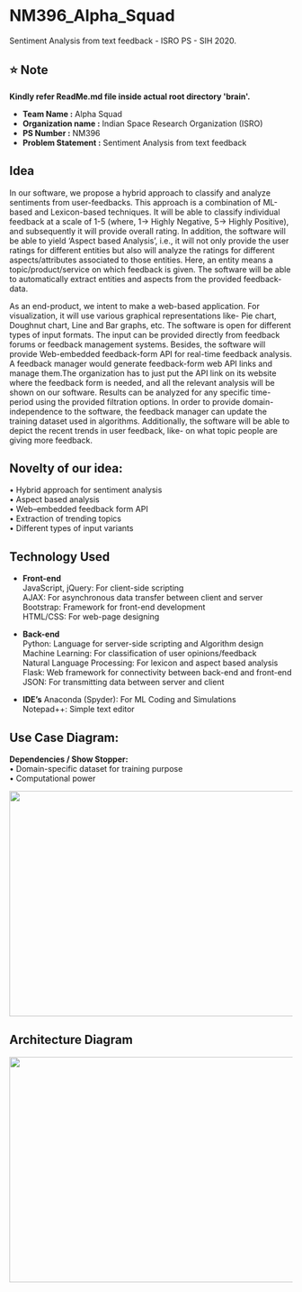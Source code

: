 # NM396_Alpha_Squad
Sentiment Analysis from text feedback - ISRO PS - SIH 2020.

## :star: Note
__Kindly refer ReadMe.md file inside actual root directory **'brain'**.__

* __Team Name :__ Alpha Squad
* __Organization name :__ Indian Space Research Organization (ISRO)
* __PS Number :__ NM396
* __Problem Statement :__ Sentiment Analysis from text feedback

## Idea   
In our software, we propose a hybrid approach to classify and analyze sentiments from user-feedbacks. This approach is a combination of ML-based and Lexicon-based techniques. It will be able to classify individual feedback at a scale of 1-5 (where, 1-> Highly Negative, 5-> Highly Positive), and subsequently it will provide overall rating. In addition, the software will be able to yield ‘Aspect based Analysis’, i.e., it will not only provide the user ratings for different entities but also will analyze the ratings for different aspects/attributes associated to those entities. Here, an entity means a topic/product/service on which feedback is given. The software will be able to automatically extract entities and aspects from the provided feedback-data.  

As an end-product, we intent to make a web-based application. For visualization, it will use various graphical representations like- Pie chart, Doughnut chart, Line and Bar graphs, etc. The software is open for different types of input formats. The input can be provided directly from feedback forums or feedback management systems. Besides, the software will provide Web-embedded feedback-form API for real-time feedback analysis. A feedback manager would generate feedback-form web API links and manage them.The organization has to just put the API link on its website where the feedback form is needed, and all the relevant analysis will be shown on our software. Results can be analyzed for any specific time-period using the provided filtration options. In order to provide domain-independence to the software, the feedback manager can update the training dataset used in algorithms. Additionally, the software will be able to depict the recent trends in user feedback, like- on what topic people are giving more feedback.

## Novelty of our idea:  
• Hybrid approach for sentiment analysis  
• Aspect based analysis  
• Web–embedded feedback form API  
• Extraction of trending topics  
• Different types of input variants  

## Technology Used    
* __Front-end__  
JavaScript, jQuery: For client-side scripting  
AJAX: For asynchronous data transfer between client and server  
Bootstrap: Framework for front-end development  
HTML/CSS: For web-page designing   

* __Back-end__  
Python: Language for server-side scripting and Algorithm design  
Machine Learning: For classification of user opinions/feedback  
Natural Language Processing: For lexicon and aspect based analysis  
Flask: Web framework for connectivity between back-end and front-end  
JSON: For transmitting data between server and client  

* __IDE’s__
Anaconda (Spyder): For ML Coding and Simulations  
Notepad++: Simple text editor  

## Use Case Diagram:
__Dependencies / Show Stopper:__  
• Domain-specific dataset for training purpose  
• Computational power  

<p align="center"><img src="https://github.com/kr-praveen/NM396_Alpha_Squad/blob/development1/readme_img/use%20case.png" width="700" height="400"></p>

## Architecture Diagram  
<p align="center"><img src="https://github.com/kr-praveen/NM396_Alpha_Squad/blob/development1/readme_img/architecture%20diag.png" width="700" height="400"></p>
